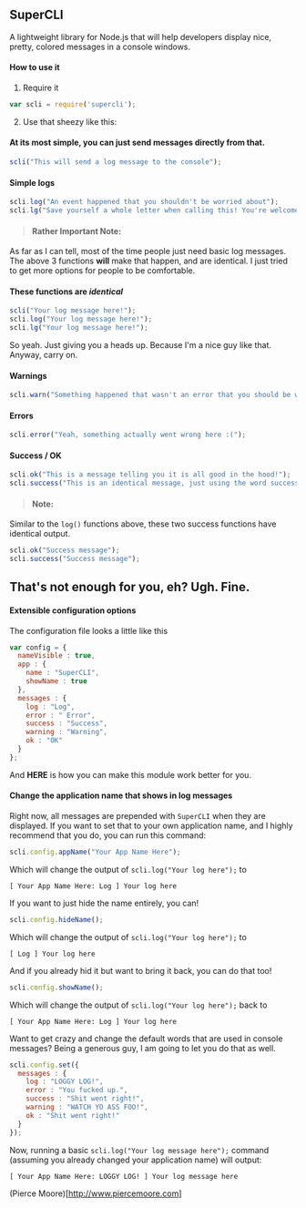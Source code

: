 SuperCLI
---

A lightweight library for Node.js that will help developers display nice, pretty, colored messages in a console windows.

#### How to use it

1) Require it

```` js
var scli = require('supercli');
````

2) Use that sheezy like this:

#### At its **most** simple, you can just send messages directly from that.
```` js
scli("This will send a log message to the console");
````

#### Simple logs
```` js
scli.log("An event happened that you shouldn't be worried about");
scli.lg("Save yourself a whole letter when calling this! You're welcome.");
````

> #### Rather Important Note:
As far as I can tell, most of the time people just need basic log messages. The above 3 functions **will** make that happen, and are identical. I just tried to get more options for people to be comfortable.
#### These functions are *identical*
````js
scli("Your log message here!");
scli.log("Your log message here!");
scli.lg("Your log message here!");
````
So yeah. Just giving you a heads up. Because I'm a nice guy like that. Anyway, carry on.

#### Warnings
```` js
scli.warn("Something happened that wasn't an error that you should be worried about.";
````

#### Errors
```` js
scli.error("Yeah, something actually went wrong here :(");
````

#### Success / OK
```` js
scli.ok("This is a message telling you it is all good in the hood!");
scli.success("This is an identical message, just using the word success to make people feel better");
````
> #### Note:
Similar to the `log()` functions above, these two success functions have identical output.
```` js
scli.ok("Success message");
scli.success("Success message");
````

That's not enough for you, eh? Ugh. Fine.
---

#### Extensible configuration options

The configuration file looks a little like this
```` js
var config = {
  nameVisible : true,
  app : {
    name : "SuperCLI",
    showName : true
  },
  messages : {
    log : "Log",
    error : " Error",
    success : "Success",
    warning : "Warning",
    ok : "OK"
  }
};
````

And **HERE** is how you can make this module work better for you.

#### Change the application name that shows in log messages
Right now, all messages are prepended with `SuperCLI` when they are displayed. If you want to set that to your own application name, and I highly recommend that you do, you can run this command:

```` js
scli.config.appName("Your App Name Here");
````

Which will change the output of `scli.log("Your log here");` to
```` 
[ Your App Name Here: Log ] Your log here
````

If you want to just hide the name entirely, you can!

```` js
scli.config.hideName();
````

Which will change the output of `scli.log("Your log here");` to
````
[ Log ] Your log here
````

And if you already hid it but want to bring it back, you can do that too!

```` js
scli.config.showName();
````

Which will change the output of `scli.log("Your log here");` back to
````
[ Your App Name Here: Log ] Your log here
````

Want to get crazy and change the default words that are used in console messages? Being a generous guy, I am going to let you do that as well.

```` js
scli.config.set({
  messages : {
    log : "LOGGY LOG!",
    error : "You fucked up.",
    success : "Shit went right!",
    warning : "WATCH YO ASS FOO!",
    ok : "Shit went right!"
  }
});
````

Now, running a basic `scli.log("Your log message here");` command (assuming you already changed your application name) will output:
````
[ Your App Name Here: LOGGY LOG! ] Your log message here
````


(Pierce Moore)[http://www.piercemoore.com]

